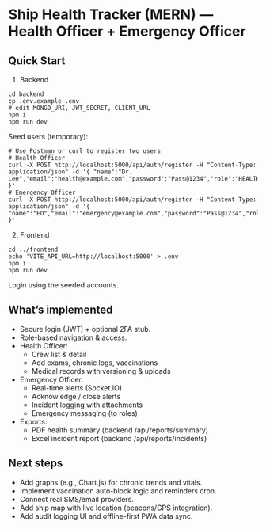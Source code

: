 # Ship Health Tracker (MERN) — Health Officer + Emergency Officer

## Quick Start
1) Backend
```
cd backend
cp .env.example .env
# edit MONGO_URI, JWT_SECRET, CLIENT_URL
npm i
npm run dev
```
Seed users (temporary):
```
# Use Postman or curl to register two users
# Health Officer
curl -X POST http://localhost:5000/api/auth/register -H "Content-Type: application/json" -d '{ "name":"Dr. Lee","email":"health@example.com","password":"Pass@1234","role":"HEALTH_OFFICER" }'
# Emergency Officer
curl -X POST http://localhost:5000/api/auth/register -H "Content-Type: application/json" -d '{ "name":"EO","email":"emergency@example.com","password":"Pass@1234","role":"EMERGENCY_OFFICER" }'
```

2) Frontend
```
cd ../frontend
echo 'VITE_API_URL=http://localhost:5000' > .env
npm i
npm run dev
```
Login using the seeded accounts.

## What’s implemented
- Secure login (JWT) + optional 2FA stub.
- Role-based navigation & access.
- Health Officer:
  - Crew list & detail
  - Add exams, chronic logs, vaccinations
  - Medical records with versioning & uploads
- Emergency Officer:
  - Real-time alerts (Socket.IO)
  - Acknowledge / close alerts
  - Incident logging with attachments
  - Emergency messaging (to roles)
- Exports:
  - PDF health summary (backend /api/reports/summary)
  - Excel incident report (backend /api/reports/incidents)

## Next steps
- Add graphs (e.g., Chart.js) for chronic trends and vitals.
- Implement vaccination auto-block logic and reminders cron.
- Connect real SMS/email providers.
- Add ship map with live location (beacons/GPS integration).
- Add audit logging UI and offline-first PWA data sync.

